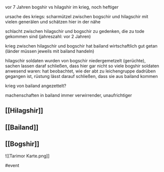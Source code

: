 
vor 7 Jahren bogshir vs hilagshir im krieg, noch heftiger

ursache des kriegs: scharmützel zwischen bogschir und hilagschir mit vielen generälen und schätzen hier in der nähe

schlacht zwischen hilagschir und bogschir zu gedenken, die zu tode gekommen sind (jahreszahl: vor 2 Jahren)

krieg zwischen hilagschir und bogschir hat bailand wirtschaftlich gut getan (länder müssen jeweils mit bailand handeln)

hilagschir soldaten wurden von bogschir niedergemetzelt (gerüchte),
sachen lassen daraf schließen, dass hier gar nicht so viele bogshir soldaten anwesend waren: hat beobachtet, wie der abt zu leichengruppe dadrüben gegangen ist, rüstung lässt darauf schließen, dass sie aus bailand kommen

krieg von bailand angezettelt?

machenschaften in bailand immer verwirrender, unaufrichtiger

## [[Hilagshir]]

## [[Bailand]]

## [[Bogshir]]


![[Tarimor Karte.png]]

#event